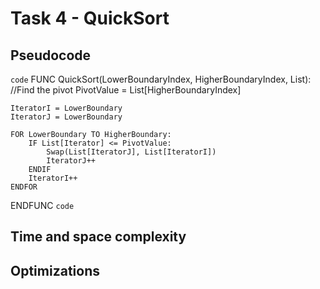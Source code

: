 # Task 4 - QuickSort
## Pseudocode 
`code`
FUNC QuickSort(LowerBoundaryIndex, HigherBoundaryIndex, List):
    //Find the pivot
    PivotValue = List[HigherBoundaryIndex]

    IteratorI = LowerBoundary
    IteratorJ = LowerBoundary

    FOR LowerBoundary TO HigherBoundary:
        IF List[Iterator] <= PivotValue:
            Swap(List[IteratorJ], List[IteratorI])            
            IteratorJ++
        ENDIF
        IteratorI++
    ENDFOR
ENDFUNC
`code`

## Time and space complexity

## Optimizations  
